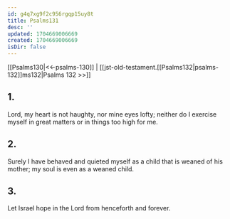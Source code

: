 ```yaml
---
id: g4q7xg9f2c956rgqp15uy8t
title: Psalms131
desc: ''
updated: 1704669006669
created: 1704669006669
isDir: false
---
```

[[Psalms130|<<-psalms-130]] | [[jst-old-testament.[[Psalms132|psalms-132]]ms132|Psalms 132 >>]]
## 1.
Lord, my heart is not haughty, nor mine eyes lofty; neither do I exercise myself in great matters or in things too high for me.
## 2.
Surely I have behaved and quieted myself as a child that is weaned of his mother; my soul is even as a weaned child.
## 3.
Let Israel hope in the Lord from henceforth and forever.

